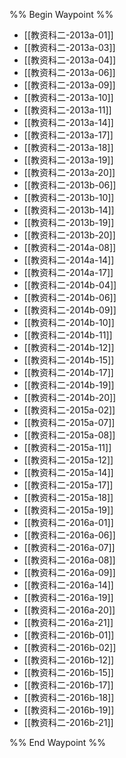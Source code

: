 %% Begin Waypoint %%
- [[教资科二-2013a-01]]
- [[教资科二-2013a-03]]
- [[教资科二-2013a-04]]
- [[教资科二-2013a-06]]
- [[教资科二-2013a-09]]
- [[教资科二-2013a-10]]
- [[教资科二-2013a-11]]
- [[教资科二-2013a-14]]
- [[教资科二-2013a-17]]
- [[教资科二-2013a-18]]
- [[教资科二-2013a-19]]
- [[教资科二-2013a-20]]
- [[教资科二-2013b-06]]
- [[教资科二-2013b-10]]
- [[教资科二-2013b-14]]
- [[教资科二-2013b-19]]
- [[教资科二-2013b-20]]
- [[教资科二-2014a-08]]
- [[教资科二-2014a-14]]
- [[教资科二-2014a-17]]
- [[教资科二-2014b-04]]
- [[教资科二-2014b-06]]
- [[教资科二-2014b-09]]
- [[教资科二-2014b-10]]
- [[教资科二-2014b-11]]
- [[教资科二-2014b-12]]
- [[教资科二-2014b-15]]
- [[教资科二-2014b-17]]
- [[教资科二-2014b-19]]
- [[教资科二-2014b-20]]
- [[教资科二-2015a-02]]
- [[教资科二-2015a-07]]
- [[教资科二-2015a-08]]
- [[教资科二-2015a-11]]
- [[教资科二-2015a-12]]
- [[教资科二-2015a-14]]
- [[教资科二-2015a-17]]
- [[教资科二-2015a-18]]
- [[教资科二-2015a-19]]
- [[教资科二-2016a-01]]
- [[教资科二-2016a-06]]
- [[教资科二-2016a-07]]
- [[教资科二-2016a-08]]
- [[教资科二-2016a-09]]
- [[教资科二-2016a-14]]
- [[教资科二-2016a-19]]
- [[教资科二-2016a-20]]
- [[教资科二-2016a-21]]
- [[教资科二-2016b-01]]
- [[教资科二-2016b-02]]
- [[教资科二-2016b-12]]
- [[教资科二-2016b-15]]
- [[教资科二-2016b-17]]
- [[教资科二-2016b-18]]
- [[教资科二-2016b-19]]
- [[教资科二-2016b-21]]

%% End Waypoint %%